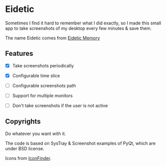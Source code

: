 # Eidetic

Sometimes I find it hard to remember what I did exactly, so I made this small app to take screenshots of my desktop
every few minutes & save them.

The name Eidetic comes from [Eidetic Memory](http://en.wikipedia.org/wiki/Eidetic_memory)

## Features

- [x] Take screenshots periodically

- [x] Configurable time slice

- [ ] Configurable screenshots path

- [ ] Support for multiple monitors

- [ ] Don't take screenshots if the user is not active

## Copyrights
Do whatever you want with it.

The code is based on SysTray & Screenshot examples of PyQt, which are under BSD license.

Icons from [IconFinder](http://www.iconfinder.com/icondetails/103171/128/camera_image_photo_picture_pictures_icon).
